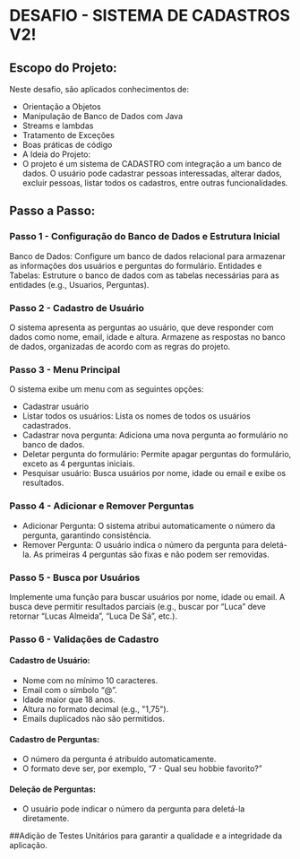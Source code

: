 # DESAFIO - SISTEMA DE CADASTROS V2!
## Escopo do Projeto:
Neste desafio, são aplicados conhecimentos de:

- Orientação a Objetos
- Manipulação de Banco de Dados com Java
- Streams e lambdas
- Tratamento de Exceções
- Boas práticas de código
- A Ideia do Projeto:
- O projeto é um sistema de CADASTRO com integração a um banco de dados. O usuário pode cadastrar pessoas interessadas, alterar dados, excluir pessoas, listar todos os cadastros, entre outras funcionalidades.


## Passo a Passo:
### Passo 1 - Configuração do Banco de Dados e Estrutura Inicial
Banco de Dados: Configure um banco de dados relacional para armazenar as informações dos usuários e perguntas do formulário.
Entidades e Tabelas: Estruture o banco de dados com as tabelas necessárias para as entidades (e.g., Usuarios, Perguntas).

### Passo 2 - Cadastro de Usuário
O sistema apresenta as perguntas ao usuário, que deve responder com dados como nome, email, idade e altura.
Armazene as respostas no banco de dados, organizadas de acordo com as regras do projeto.

### Passo 3 - Menu Principal
O sistema exibe um menu com as seguintes opções:
- Cadastrar usuário
- Listar todos os usuários: Lista os nomes de todos os usuários cadastrados.
- Cadastrar nova pergunta: Adiciona uma nova pergunta ao formulário no banco de dados.
- Deletar pergunta do formulário: Permite apagar perguntas do formulário, exceto as 4 perguntas iniciais.
- Pesquisar usuário: Busca usuários por nome, idade ou email e exibe os resultados.

### Passo 4 - Adicionar e Remover Perguntas
- Adicionar Pergunta: O sistema atribui automaticamente o número da pergunta, garantindo consistência.
- Remover Pergunta: O usuário indica o número da pergunta para deletá-la. As primeiras 4 perguntas são fixas e não podem ser removidas.

### Passo 5 - Busca por Usuários
Implemente uma função para buscar usuários por nome, idade ou email. A busca deve permitir resultados parciais (e.g., buscar por “Luca” deve retornar “Lucas Almeida”, “Luca De Sá”, etc.).

### Passo 6 - Validações de Cadastro
#### Cadastro de Usuário:
- Nome com no mínimo 10 caracteres.
- Email com o símbolo “@”.
- Idade maior que 18 anos.
- Altura no formato decimal (e.g., "1,75").
- Emails duplicados não são permitidos.

#### Cadastro de Perguntas:
- O número da pergunta é atribuído automaticamente.
- O formato deve ser, por exemplo, “7 - Qual seu hobbie favorito?”

#### Deleção de Perguntas:
- O usuário pode indicar o número da pergunta para deletá-la diretamente.

##Adição de Testes Unitários para garantir a qualidade e a integridade da aplicação.
